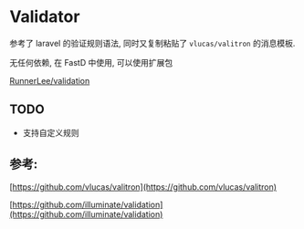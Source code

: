 # Validator

参考了 laravel 的验证规则语法, 同时又复制粘贴了 `vlucas/valitron` 的消息模板. 

无任何依赖, 在 FastD 中使用, 可以使用扩展包

[RunnerLee/validation](https://github.com/RunnerLee/validation)

## TODO
- 支持自定义规则

## 参考:
[https://github.com/vlucas/valitron](https://github.com/vlucas/valitron)

[https://github.com/illuminate/validation](https://github.com/illuminate/validation)